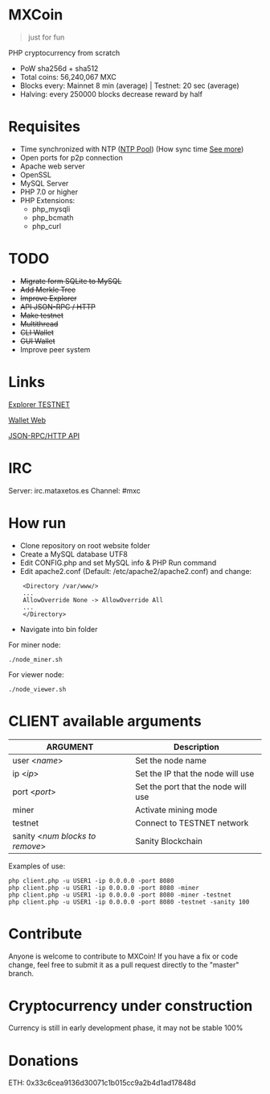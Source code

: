 # MXCoin
> just for fun

PHP cryptocurrency from scratch

- PoW sha256d + sha512
- Total coins: 56,240,067 MXC
- Blocks every: Mainnet 8 min (average) | Testnet: 20 sec (average)
- Halving: every 250000 blocks decrease reward by half

# Requisites

- Time synchronized with NTP ([NTP Pool](https://www.pool.ntp.org)) 
(How sync time [See more](https://www.digitalocean.com/community/tutorials/how-to-set-up-time-synchronization-on-ubuntu-16-04))
- Open ports for p2p connection
- Apache web server
- OpenSSL
- MySQL Server
- PHP 7.0 or higher
- PHP Extensions:
  - php_mysqli
  - php_bcmath
  - php_curl
  
# TODO
- ~~Migrate form SQLite to MySQL~~
- ~~Add Merkle Tree~~
- ~~Improve Explorer~~
- ~~API JSON-RPC / HTTP~~
- ~~Make testnet~~
- ~~Multithread~~
- ~~CLI Wallet~~
- ~~GUI Wallet~~
- Improve peer system
  
# Links
[Explorer TESTNET](https://testnet.mataxetos.es)

[Wallet Web](https://wallet.mataxetos.es)

[JSON-RPC/HTTP API](https://github.com/mataxetos/MXC/wiki/API-JSON-RPC-HTTP)

# IRC
Server: irc.mataxetos.es
Channel: #mxc

# How run
- Clone repository on root website folder
- Create a MySQL database UTF8
- Edit CONFIG.php and set MySQL info & PHP Run command
- Edit apache2.conf (Default: /etc/apache2/apache2.conf) and change:
```
    <Directory /var/www/>
    ...
    AllowOverride None -> AllowOverride All
    ...
    </Directory>
```

- Navigate into bin folder

For miner node:
```
./node_miner.sh
```

For viewer node:
```
./node_viewer.sh
```
  
# CLIENT available arguments
|ARGUMENT   	|Description   							|
|---			|---									|
|user <*name*>   		|Set the node name   				|
|ip <*ip*>   			|Set the IP that the node will use   	|
|port <*port*>   		|Set the port that the node will use   	|
|miner   		|Activate mining mode   				|
|testnet   		|Connect to TESTNET network   			|
|sanity <*num blocks to remove*>   		|Sanity Blockchain			   			|

Examples of use:
```
php client.php -u USER1 -ip 0.0.0.0 -port 8080
php client.php -u USER1 -ip 0.0.0.0 -port 8080 -miner
php client.php -u USER1 -ip 0.0.0.0 -port 8080 -miner -testnet
php client.php -u USER1 -ip 0.0.0.0 -port 8080 -testnet -sanity 100
```

# Contribute
Anyone is welcome to contribute to MXCoin! 
If you have a fix or code change, feel free to submit it as a pull request directly to the "master" branch.

# Cryptocurrency under construction
Currency is still in early development phase, it may not be stable 100%

# Donations
ETH: 0x33c6cea9136d30071c1b015cc9a2b4d1ad17848d